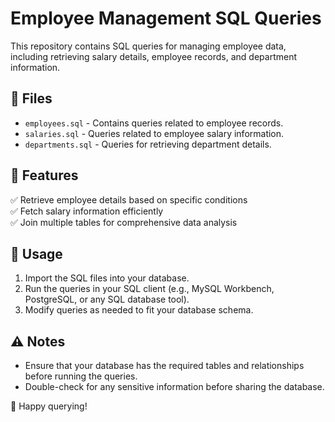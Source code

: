# Employee Management SQL Queries  

This repository contains SQL queries for managing employee data, including retrieving salary details, employee records, and department information.  

## 📂 Files  
- `employees.sql` - Contains queries related to employee records.  
- `salaries.sql` - Queries related to employee salary information.  
- `departments.sql` - Queries for retrieving department details.  

## 📌 Features  
✅ Retrieve employee details based on specific conditions  
✅ Fetch salary information efficiently  
✅ Join multiple tables for comprehensive data analysis  

## 🔧 Usage  
1. Import the SQL files into your database.  
2. Run the queries in your SQL client (e.g., MySQL Workbench, PostgreSQL, or any SQL database tool).  
3. Modify queries as needed to fit your database schema.  

## ⚠️ Notes  
- Ensure that your database has the required tables and relationships before running the queries.  
- Double-check for any sensitive information before sharing the database.  

🚀 Happy querying!  

